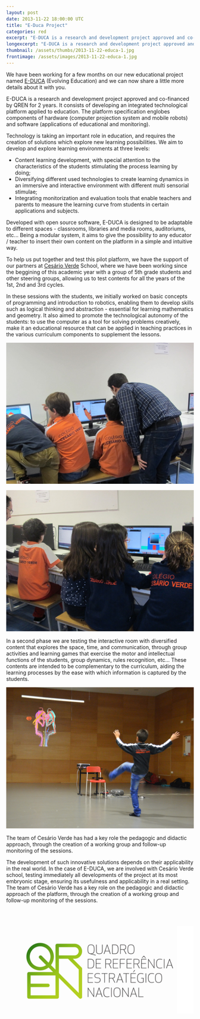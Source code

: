 ```yaml
---
layout: post
date: 2013-11-22 18:00:00 UTC
title: "E-Duca Project"
categories: red
excerpt: "E-DUCA is a research and development project approved and co-financed by QREN for 2 years. It consists of developing an integrated technological platform applied to education. The platform specification englobes components of hardware (computer projection system and mobile robots) and software (applications of educational and monitoring)."
longexcerpt: "E-DUCA is a research and development project approved and co-financed by QREN for 2 years. It consists of developing an integrated technological platform applied to education. The platform specification englobes components of hardware (computer projection system and mobile robots) and software (applications of educational and monitoring)."
thumbnail: /assets/thumbs/2013-11-22-educa-1.jpg
frontimage: /assets/images/2013-11-22-educa-1.jpg
---
```


We have been working for a few months on our new educational project named [E-DUCA][1] (Evolving Education)</a> and we can now share a little more details about it with you.

E-DUCA is a research and development project approved and co-financed by QREN for 2 years. It consists of developing an integrated technological platform applied to education. The platform specification englobes components of hardware (computer projection system and mobile robots) and software (applications of educational and monitoring).

Technology is taking an important role in education, and requires the creation of solutions which explore new learning possibilities. We aim to develop and explore learning environments at three levels:
- Content learning development, with special attention to the characteristics of the students stimulating the process learning by doing;
- Diversifying different used technologies to create learning dynamics in an immersive and interactive environment with different multi sensorial stimulae;
- Integrating monitorization and evaluation tools that enable teachers and parents to measure the learning curve from students in certain applications and subjects.
 
Developed with open source software, E-DUCA is designed to be adaptable to different spaces - classrooms, libraries and media rooms, auditoriums, etc... Being a modular system, it aims to give the possibility to any educator / teacher to insert their own content on the platform in a simple and intuitive way.
 
To help us put together and test this pilot platform, we have the support of our partners at [Cesário Verde][2] School, where we have been working since the beggining of this academic year with a group of 5th grade students and other steering groups, allowing us to test contents for all the years of the 1st, 2nd and 3rd cycles.

In these sessions with the students, we initially worked on basic concepts of programming and introduction to robotics, enabling them to develop skills such as logical thinking and abstraction - essential for learning mathematics and geometry. It also aimed to promote the technological autonomy of the students: to use the computer as a tool for solving problems creatively, make it an educational resource that can be applied in teaching practices in the various curriculum components to supplement the lessons.

![](/assets/images/2013-11-22-educa-2.jpg)

![](/assets/images/2013-11-22-educa-3.jpg)

In a second phase we are testing the interactive room with diversified content that explores the space, time, and communication, through group activities and learning games that exercise the motor and intellectual functions of the students, group dynamics, rules recognition, etc... These contents are intended to be complementary to the curriculum, aiding the learning processes by the ease with which information is captured by the students.

![](/assets/images/2013-11-22-educa-1.jpg)

The team of Cesário Verde has had a key role the pedagogic and didactic approach, through the creation of a working group and follow-up monitoring of the sessions.
 
The development of such innovative solutions depends on their applicability in the real world. In the case of E-DUCA, we are involved with Cesário Verde school, testing immediately all developments of the project at its most embryonic stage, ensuring its usefulness and applicability in a real setting. The team of Cesário Verde has a key role on the pedagogic and didactic approach of the platform, through the creation of a working group and follow-up monitoring of the sessions.

![](/assets/images/2013-11-22-qren.jpg)

[1]: http://e-duca.cc
[2]: http://www.cesarioverde-ensino.pt/
